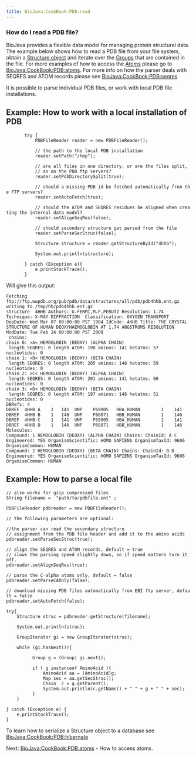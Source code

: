 ```yaml
---
title: BioJava:CookBook:PDB:read
---
```


### How do I read a PDB file?

BioJava provides a flexible data model for managing protein structural
data. The example below shows how to read a PDB file from your file
system, obtain a [Structure
object](http://www.biojava.org/docs/api/org/biojava/bio/structure/Structure.html)
and iterate over the
[Groups](http://www.biojava.org/docs/api/org/biojava/bio/structure/Group.html)
that are contained in the file. For more examples of how to access the
[Atoms](http://www.biojava.org/docs/api/org/biojava/bio/structure/Atom.html)
please go to <BioJava:CookBook:PDB:atoms>. For more info on how the
parser deals with SEQRES and ATOM records please see
<BioJava:CookBook:PDB:seqres>

It is possible to parse individual PDB files, or work with local PDB
file installations.

Example: How to work with a local installation of PDB
-----------------------------------------------------

<java>

`       try {`  
`           PDBFileReader reader = new PDBFileReader();`

`           // the path to the local PDB installation`  
`           reader.setPath("/tmp");`  
`           `  
`           // are all files in one directory, or are the files split,`  
`           // as on the PDB ftp servers?`  
`           reader.setPdbDirectorySplit(true);`  
`           `  
`           // should a missing PDB id be fetched automatically from the FTP servers?`  
`           reader.setAutoFetch(true);`  
`           `  
`           // should the ATOM and SEQRES residues be aligned when creating the internal data model?`  
`           reader.setAlignSeqRes(false);`  
`           `  
`           // should secondary structure get parsed from the file`  
`           reader.setParseSecStruc(false);`  
`           `  
`           Structure structure = reader.getStructureById("4hhb");`  
`           `  
`           System.out.println(structure);`  
`           `  
`       } catch (Exception e){`  
`           e.printStackTrace();`  
`       }`

</java>

Will give this output:

    Fetching ftp://ftp.wwpdb.org/pub/pdb/data/structures/all/pdb/pdb4hhb.ent.gz
    writing to /tmp/hh/pdb4hhb.ent.gz
    structure  4HHB Authors: G.FERMI,M.F.PERUTZ Resolution: 1.74 Technique: X-RAY DIFFRACTION  Classification: OXYGEN TRANSPORT DepDate: Wed Mar 07 00:00:00 PST 1984 IdCode: 4HHB Title: THE CRYSTAL STRUCTURE OF HUMAN DEOXYHAEMOGLOBIN AT 1.74 ANGSTROMS RESOLUTION ModDate: Tue Feb 24 00:00:00 PST 2009 
     chains:
    chain 0: >A< HEMOGLOBIN (DEOXY) (ALPHA CHAIN)
     length SEQRES: 0 length ATOM: 198 aminos: 141 hetatms: 57 nucleotides: 0
    chain 1: >B< HEMOGLOBIN (DEOXY) (BETA CHAIN)
     length SEQRES: 0 length ATOM: 205 aminos: 146 hetatms: 59 nucleotides: 0
    chain 2: >C< HEMOGLOBIN (DEOXY) (ALPHA CHAIN)
     length SEQRES: 0 length ATOM: 201 aminos: 141 hetatms: 60 nucleotides: 0
    chain 3: >D< HEMOGLOBIN (DEOXY) (BETA CHAIN)
     length SEQRES: 0 length ATOM: 197 aminos: 146 hetatms: 51 nucleotides: 0
    DBRefs: 4
    DBREF  4HHB A    1   141  UNP    P69905   HBA_HUMAN        1    141
    DBREF  4HHB B    1   146  UNP    P68871   HBB_HUMAN        1    146
    DBREF  4HHB C    1   141  UNP    P69905   HBA_HUMAN        1    141
    DBREF  4HHB D    1   146  UNP    P68871   HBB_HUMAN        1    146
    Molecules: 
    Compound: 1 HEMOGLOBIN (DEOXY) (ALPHA CHAIN) Chains: ChainId: A C Engineered: YES OrganismScientific: HOMO SAPIENS OrganismTaxId: 9606 OrganismCommon: HUMAN 
    Compound: 2 HEMOGLOBIN (DEOXY) (BETA CHAIN) Chains: ChainId: B D Engineered: YES OrganismScientific: HOMO SAPIENS OrganismTaxId: 9606 OrganismCommon: HUMAN 

Example: How to parse a local file
----------------------------------

<java>

`// also works for gzip compressed files`  
`String filename =  "path/to/pdbfile.ent" ;`  
  
`PDBFileReader pdbreader = new PDBFileReader();`

`// the following parameters are optional: `

`//the parser can read the secondary structure`  
`// assignment from the PDB file header and add it to the amino acids`  
`pdbreader.setParseSecStruc(true);`

`// align the SEQRES and ATOM records, default = true   `  
`// slows the parsing speed slightly down, so if speed matters turn it off.`  
`pdbreader.setAlignSeqRes(true);`  
` `  
`// parse the C-alpha atoms only, default = false`  
`pdbreader.setParseCAOnly(false);`

`// download missing PDB files automatically from EBI ftp server, default = false`  
`pdbreader.setAutoFetch(false);`

`try{`  
`    Structure struc = pdbreader.getStructure(filename);`  
`    `  
`    System.out.println(struc);`

`    GroupIterator gi = new GroupIterator(struc);`

`    while (gi.hasNext()){`

`          Group g = (Group) gi.next();`  
`         `  
`          if ( g instanceof AminoAcid ){`  
`              AminoAcid aa = (AminoAcid)g;`  
`              Map sec = aa.getSecStruc();`  
`              Chain  c = g.getParent();`  
`              System.out.println(c.getName() + " " + g + " " + sec);`  
`          }                `  
`    }`

`} catch (Exception e) {`  
`    e.printStackTrace();`  
`}`

</java>

To learn how to serialize a Structure object to a database see
<BioJava:CookBook:PDB:hibernate>

Next: <BioJava:CookBook:PDB:atoms> - How to access atoms.
